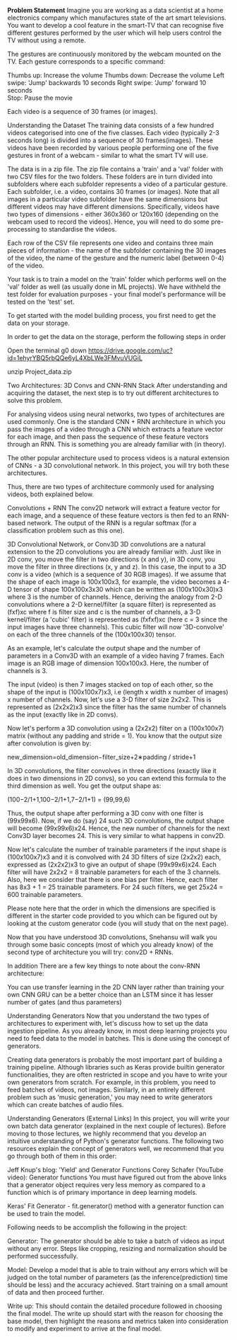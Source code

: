 **Problem Statement**
Imagine you are working as a data scientist at a home electronics company which manufactures state of the art smart televisions. 
You want to develop a cool feature in the smart-TV that can recognise five different gestures performed by the user which will help users control the TV without using a remote. 

The gestures are continuously monitored by the webcam mounted on the TV. Each gesture corresponds to a specific command:

Thumbs up:  Increase the volume
Thumbs down: Decrease the volume
Left swipe: 'Jump' backwards 10 seconds
Right swipe: 'Jump' forward 10 seconds  
Stop: Pause the movie
 

Each video is a sequence of 30 frames (or images). 

Understanding the Dataset
The training data consists of a few hundred videos categorised into one of the five classes. Each video (typically 2-3 seconds long) is divided into a sequence of 30 frames(images). 
These videos have been recorded by various people performing one of the five gestures in front of a webcam - similar to what the smart TV will use. 

The data is in a zip file. The zip file contains a 'train' and a 'val' folder with two CSV files for the two folders. These folders are in turn divided into subfolders where each subfolder represents a video of a particular gesture. Each subfolder, i.e. a video, contains 30 frames (or images). Note that all images in a particular video subfolder have the same dimensions but different videos may have different dimensions. Specifically, videos have two types of dimensions - either 360x360 or 120x160 (depending on the webcam used to record the videos). Hence, you will need to do some pre-processing to standardise the videos. 

 

Each row of the CSV file represents one video and contains three main pieces of information - the name of the subfolder containing the 30 images of the video, the name of the gesture and the numeric label (between 0-4) of the video.

 

Your task is to train a model on the 'train' folder which performs well on the 'val' folder as well (as usually done in ML projects). We have withheld the test folder for evaluation purposes - your final model's performance will be tested on the 'test' set.

 

To get started with the model building process, you first need to get the data on your storage. 

In order to get the data on the storage, perform the following steps in order

Open the terminal
 g0 down https://drive.google.com/uc?id=1ehyrYBQ5rbQQe6yL4XbLWe3FMvuVUGiL

 unzip Project_data.zip

 Two Architectures: 3D Convs and CNN-RNN Stack
After understanding and acquiring the dataset, the next step is to try out different architectures to solve this problem. 

 

For analysing videos using neural networks, two types of architectures are used commonly. 
One is the standard CNN + RNN architecture in which you pass the images of a video through a CNN which extracts a feature vector for each image,
and then pass the sequence of these feature vectors through an RNN. This is something you are already familiar with (in theory).

 
The other popular architecture used to process videos is a natural extension of CNNs - a 3D convolutional network. In this project, you will try both these architectures. 

Thus, there are two types of architecture commonly used for analysing videos, both explained below.

 

Convolutions + RNN
The conv2D network will extract a feature vector for each image, and a sequence of these feature vectors is then fed to an RNN-based network. 
The output of the RNN is a regular softmax (for a classification problem such as this one).

 

3D Convolutional Network, or Conv3D
3D convolutions are a natural extension to the 2D convolutions you are already familiar with. Just like in 2D conv, 
you move the filter in two directions (x and y), in 3D conv, you move the filter in three directions (x, y and z). 
In this case, the input to a 3D conv is a video (which is a sequence of 30 RGB images). 
If we assume that the shape of each image is 100x100x3, for example, the video becomes a 4-D tensor of shape 100x100x3x30 which can be written as (100x100x30)x3 where 3 
is the number of channels. Hence, deriving the analogy from 2-D convolutions where a 2-D kernel/filter (a square filter) is represented as (fxf)xc where f is 
filter size and c is the number of channels, a 3-D kernel/filter (a 'cubic' filter) is represented as (fxfxf)xc (here c = 3 since the input images have three channels). 
This cubic filter will now '3D-convolve' on each of the three channels of the (100x100x30) tensor.

 

As an example, let's calculate the output shape and the number of parameters in a Conv3D with an example of a video having 7 frames. 
Each image is an RGB image of dimension 100x100x3. Here, the number of channels is 3.

 

The input (video) is then 7 images stacked on top of each other, so the shape of the input is (100x100x7)x3, i.e (length x width x number of images) x number of channels. 
Now, let's use a 3-D filter of size 2x2x2. This is represented as (2x2x2)x3 since the filter has the same number of channels as the input (exactly like in 2D convs).

 
Now let's perform a 3D convolution using a (2x2x2) filter on a (100x100x7) matrix (without any padding and stride = 1). You know that the output size after convolution is given by: 

 

new_dimension=old_dimension−filter_size+2∗padding / stride+1 

In 3D convolutions, the filter convolves in three directions (exactly like it does in two dimensions in 2D convs), 
so you can extend this formula to the third dimension as well. You get the output shape as:

(100−2/1+1,100−2/1+1,7−2/1+1) = (99,99,6)
 

Thus, the output shape after performing a 3D conv with one filter is (99x99x6). Now, if we do (say) 24 such 3D convolutions, 
the output shape will become (99x99x6)x24. Hence, the new number of channels for the next Conv3D layer becomes 24. This is very similar to what happens in conv2D.

 

Now let's calculate the number of trainable parameters if the input shape is (100x100x7)x3 and it is convolved with 24 3D filters of size (2x2x2) each, 
expressed as (2x2x2)x3 to give an output of shape (99x99x6)x24. Each filter will have 2x2x2 = 8 trainable parameters for each of the 3 channels. 
Also, here we consider that there is one bias per filter. Hence, each filter has 8x3 + 1  = 25 trainable parameters. For 24 such filters, we get 25x24 = 600 
trainable parameters.

 

Please note here that the order in which the dimensions are specified is different in the starter code provided to you which can be figured out by 
looking at the custom generator code (you will study that on the next page).

 

Now that you have understood 3D convolutions, Snehansu will walk you through some basic concepts (most of which you already know) of 
the second type of architecture you will try: conv2D + RNNs.

In addition There are a few key things to note about the conv-RNN architecture:

You can use transfer learning in the 2D CNN layer rather than training your own CNN 
GRU can be a better choice than an LSTM since it has lesser number of gates (and thus parameters)

Understanding Generators
Now that you understand the two types of architectures to experiment with, let's discuss how to set up the data ingestion pipeline. 
As you already know, in most deep learning projects you need to feed data to the model in batches. This is done using the concept of generators. 
 

Creating data generators is probably the most important part of building a training pipeline. 
Although libraries such as Keras provide builtin generator functionalities, they are often restricted in scope and you have to write your own generators from scratch.
For example, in this problem, you need to feed batches of videos, not images. Similarly, in an entirely different problem such as 'music generation,' 
you may need to write generators which can create batches of audio files. 

 
Understanding Generators (External Links)
In this project, you will write your own batch data generator (explained in the next couple of lectures). Before moving to those lectures, 
we highly recommend that you develop an intuitive understanding of Python's generator functions. The following two resources explain the concept of 
generators well, we recommend that you go through both of them in this order:

Jeff Knup's blog: 'Yield' and Generator Functions
Corey Schafer (YouTube video): Generator functions
You must have figured out from the above links that a generator object requires very less memory as compared to a function which is of primary importance in
deep learning models.


Keras' Fit Generator - fit.generator() method with a generator function can be used to train the model.

Following needs to be accomplish the following in the project:

Generator:  The generator should be able to take a batch of videos as input without any error.
Steps like cropping, resizing and normalization should be performed successfully.

Model: Develop a model that is able to train without any errors which will be judged on the total number of parameters (as the inference(prediction) time should be less)
and the accuracy achieved. Start training on a small amount of data and then proceed further.

Write up: This should contain the detailed procedure followed in choosing the final model. The write up should start with the reason for choosing the base model,
then highlight the reasons and metrics taken into consideration to modify and experiment to arrive at the final model. 









